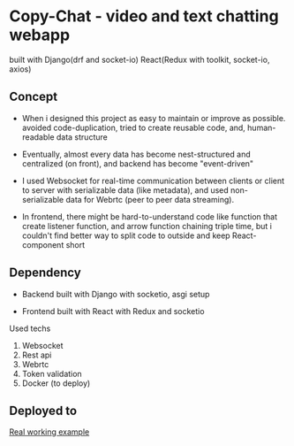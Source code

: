 # Copy-Chat - video and text chatting webapp

built with Django(drf and socket-io) React(Redux with toolkit, socket-io, axios)

## Concept

- When i designed this project as easy to maintain or improve as possible.
  avoided code-duplication, tried to create reusable code,
  and, human-readable data structure

- Eventually, almost every data has become nest-structured and centralized (on front),
  and backend has become "event-driven"

- I used Websocket for real-time communication between clients or client to server with serializable data (like metadata),
  and used non-serializable data for Webrtc (peer to peer data streaming).

- In frontend, there might be hard-to-understand code like function that create listener function, and
  arrow function chaining triple time, but i couldn't find better way to split code to outside and keep React-component short

## Dependency

- Backend built with Django with socketio, asgi setup

- Frontend built with React with Redux and socketio

Used techs

1. Websocket
2. Rest api
3. Webrtc
4. Token validation
5. Docker (to deploy)

## Deployed to

[Real working example](https://copychat.99works.dev)
